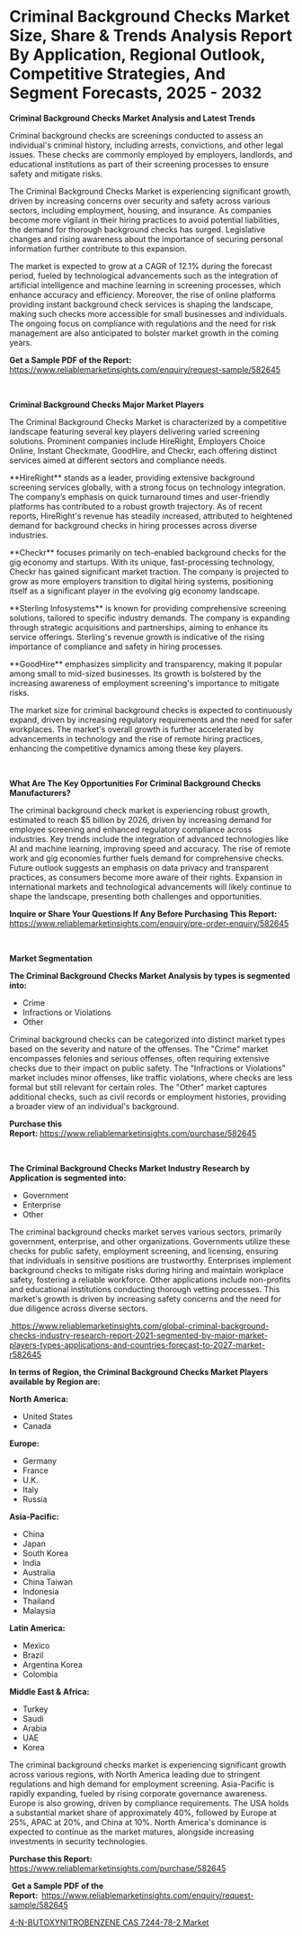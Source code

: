 <p><h1>Criminal Background Checks Market Size, Share & Trends Analysis Report By Application, Regional Outlook, Competitive Strategies, And Segment Forecasts, 2025 - 2032</h1></p><p><strong>Criminal Background Checks Market Analysis and Latest Trends</strong></p>
<p><p>Criminal background checks are screenings conducted to assess an individual's criminal history, including arrests, convictions, and other legal issues. These checks are commonly employed by employers, landlords, and educational institutions as part of their screening processes to ensure safety and mitigate risks.</p><p>The Criminal Background Checks Market is experiencing significant growth, driven by increasing concerns over security and safety across various sectors, including employment, housing, and insurance. As companies become more vigilant in their hiring practices to avoid potential liabilities, the demand for thorough background checks has surged. Legislative changes and rising awareness about the importance of securing personal information further contribute to this expansion.</p><p>The market is expected to grow at a CAGR of 12.1% during the forecast period, fueled by technological advancements such as the integration of artificial intelligence and machine learning in screening processes, which enhance accuracy and efficiency. Moreover, the rise of online platforms providing instant background check services is shaping the landscape, making such checks more accessible for small businesses and individuals. The ongoing focus on compliance with regulations and the need for risk management are also anticipated to bolster market growth in the coming years.</p></p>
<p><strong>Get a Sample PDF of the Report:&nbsp;</strong> <a href="https://www.reliablemarketinsights.com/enquiry/request-sample/582645?utm_campaign=2221&utm_medium=2&utm_source=Github&utm_content=ia&utm_term=23032025&utm_id=criminal-background-checks">https://www.reliablemarketinsights.com/enquiry/request-sample/582645</a></p>
<p>&nbsp;</p>
<p><strong>Criminal Background Checks Major Market Players</strong></p>
<p><p>The Criminal Background Checks Market is characterized by a competitive landscape featuring several key players delivering varied screening solutions. Prominent companies include HireRight, Employers Choice Online, Instant Checkmate, GoodHire, and Checkr, each offering distinct services aimed at different sectors and compliance needs.</p><p>**HireRight** stands as a leader, providing extensive background screening services globally, with a strong focus on technology integration. The company’s emphasis on quick turnaround times and user-friendly platforms has contributed to a robust growth trajectory. As of recent reports, HireRight's revenue has steadily increased, attributed to heightened demand for background checks in hiring processes across diverse industries.</p><p>**Checkr** focuses primarily on tech-enabled background checks for the gig economy and startups. With its unique, fast-processing technology, Checkr has gained significant market traction. The company is projected to grow as more employers transition to digital hiring systems, positioning itself as a significant player in the evolving gig economy landscape.</p><p>**Sterling Infosystems** is known for providing comprehensive screening solutions, tailored to specific industry demands. The company is expanding through strategic acquisitions and partnerships, aiming to enhance its service offerings. Sterling's revenue growth is indicative of the rising importance of compliance and safety in hiring processes.</p><p>**GoodHire** emphasizes simplicity and transparency, making it popular among small to mid-sized businesses. Its growth is bolstered by the increasing awareness of employment screening's importance to mitigate risks.</p><p>The market size for criminal background checks is expected to continuously expand, driven by increasing regulatory requirements and the need for safer workplaces. The market's overall growth is further accelerated by advancements in technology and the rise of remote hiring practices, enhancing the competitive dynamics among these key players.</p></p>
<p>&nbsp;</p>
<p><strong>What Are The Key Opportunities For Criminal Background Checks Manufacturers?</strong></p>
<p><p>The criminal background check market is experiencing robust growth, estimated to reach $5 billion by 2026, driven by increasing demand for employee screening and enhanced regulatory compliance across industries. Key trends include the integration of advanced technologies like AI and machine learning, improving speed and accuracy. The rise of remote work and gig economies further fuels demand for comprehensive checks. Future outlook suggests an emphasis on data privacy and transparent practices, as consumers become more aware of their rights. Expansion in international markets and technological advancements will likely continue to shape the landscape, presenting both challenges and opportunities.</p></p>
<p><strong>Inquire or Share Your Questions If Any Before Purchasing This Report:</strong> <a href="https://www.reliablemarketinsights.com/enquiry/pre-order-enquiry/582645?utm_campaign=2221&utm_medium=2&utm_source=Github&utm_content=ia&utm_term=23032025&utm_id=criminal-background-checks">https://www.reliablemarketinsights.com/enquiry/pre-order-enquiry/582645</a></p>
<p>&nbsp;</p>
<p><strong>Market Segmentation</strong></p>
<p><strong>The Criminal Background Checks Market Analysis by types is segmented into:</strong></p>
<p><ul><li>Crime</li><li>Infractions or Violations</li><li>Other</li></ul></p>
<p><p>Criminal background checks can be categorized into distinct market types based on the severity and nature of the offenses. The "Crime" market encompasses felonies and serious offenses, often requiring extensive checks due to their impact on public safety. The "Infractions or Violations" market includes minor offenses, like traffic violations, where checks are less formal but still relevant for certain roles. The "Other" market captures additional checks, such as civil records or employment histories, providing a broader view of an individual's background.</p></p>
<p><strong>Purchase this Report:&nbsp;</strong><a href="https://www.reliablemarketinsights.com/purchase/582645?utm_campaign=2221&utm_medium=2&utm_source=Github&utm_content=ia&utm_term=23032025&utm_id=criminal-background-checks">https://www.reliablemarketinsights.com/purchase/582645</a></p>
<p>&nbsp;</p>
<p><strong>The Criminal Background Checks Market Industry Research by Application is segmented into:</strong></p>
<p><ul><li>Government</li><li>Enterprise</li><li>Other</li></ul></p>
<p><p>The criminal background checks market serves various sectors, primarily government, enterprise, and other organizations. Governments utilize these checks for public safety, employment screening, and licensing, ensuring that individuals in sensitive positions are trustworthy. Enterprises implement background checks to mitigate risks during hiring and maintain workplace safety, fostering a reliable workforce. Other applications include non-profits and educational institutions conducting thorough vetting processes. This market's growth is driven by increasing safety concerns and the need for due diligence across diverse sectors.</p></p>
<p><a href="https://www.reliablemarketinsights.com/global-criminal-background-checks-industry-research-report-2021-segmented-by-major-market-players-types-applications-and-countries-forecast-to-2027-market-r582645?utm_campaign=2221&utm_medium=2&utm_source=Github&utm_content=ia&utm_term=23032025&utm_id=criminal-background-checks">&nbsp;https://www.reliablemarketinsights.com/global-criminal-background-checks-industry-research-report-2021-segmented-by-major-market-players-types-applications-and-countries-forecast-to-2027-market-r582645</a></p>
<p><strong>In terms of Region, the Criminal Background Checks Market Players available by Region are:</strong></p>
<p>
    <p> <strong> North America: </strong>
        <ul>
            <li>United States</li>
            <li>Canada</li>
        </ul>
        </p> 
    <p> <strong> Europe: </strong>
        <ul>
            <li>Germany</li>
            <li>France</li>
            <li>U.K.</li>
            <li>Italy</li>
            <li>Russia</li>
        </ul>
        </p> 
    <p> <strong> Asia-Pacific: </strong>
        <ul>
            <li>China</li>
            <li>Japan</li>
            <li>South Korea</li>
            <li>India</li>
            <li>Australia</li>
            <li>China Taiwan</li>
            <li>Indonesia</li>
            <li>Thailand</li>
            <li>Malaysia</li>
        </ul>
        </p> 
    <p> <strong> Latin America: </strong>
        <ul>
            <li>Mexico</li>
            <li>Brazil</li>
            <li>Argentina Korea</li>
            <li>Colombia</li>
        </ul>
        </p> 
    <p> <strong> Middle East & Africa: </strong>
        <ul>
            <li>Turkey</li>
            <li>Saudi</li>
            <li>Arabia</li>
            <li>UAE</li>
            <li>Korea</li>
        </ul>
    </p>
    </p>
<p><p>The criminal background checks market is experiencing significant growth across various regions, with North America leading due to stringent regulations and high demand for employment screening. Asia-Pacific is rapidly expanding, fueled by rising corporate governance awareness. Europe is also growing, driven by compliance requirements. The USA holds a substantial market share of approximately 40%, followed by Europe at 25%, APAC at 20%, and China at 10%. North America's dominance is expected to continue as the market matures, alongside increasing investments in security technologies.</p></p>
<p><strong>Purchase this Report: </strong><a href="https://www.reliablemarketinsights.com/purchase/582645?utm_campaign=2221&utm_medium=2&utm_source=Github&utm_content=ia&utm_term=23032025&utm_id=criminal-background-checks">https://www.reliablemarketinsights.com/purchase/582645</a></p>
<p>&nbsp;<strong>Get a Sample PDF of the Report:&nbsp;&nbsp;</strong><a href="https://www.reliablemarketinsights.com/enquiry/request-sample/582645?utm_campaign=2221&utm_medium=2&utm_source=Github&utm_content=ia&utm_term=23032025&utm_id=criminal-background-checks">https://www.reliablemarketinsights.com/enquiry/request-sample/582645</a></p>
<p><strong></strong></p>
<p><p><a href="https://github.com/delindacallegari68/Market-Research-Report-List-1/blob/main/4-n-butoxynitrobenzene-cas-7244-78-2-market.md?utm_campaign=2221&utm_medium=2&utm_source=Github&utm_content=ia&utm_term=23032025&utm_id=criminal-background-checks">4-N-BUTOXYNITROBENZENE CAS 7244-78-2 Market</a></p></p>